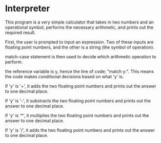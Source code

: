 # Interpreter

This program is a very simple calculator that takes in two numbers and an operational symbol, performs the necessary arithmetic, and prints out the required result.

First, the user is prompted to input an expression. Two of these inputs are floating point numbers, and the other is a string (the symbol of operation).

match-case statement is then used to decide which arithmetic operation to perform.

the reference variable is y, hence the line of code; "match y:". This means the code makes conditional decisions based on what 'y' is.

If 'y' is '+', it adds the two floating point numbers and prints out the answer to one decimal place.

If 'y' is '-', it substracts the two floating point numbers and prints out the answer to one decimal place.

If 'y' is '*', it multiplies the two floating point numbers and prints out the answer to one decimal place.

If 'y' is '/', it adds the two floating point numbers and prints out the answer to one decimal place.
